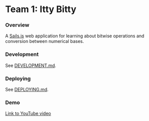 # Team 1: Itty Bitty

### Overview

A [Sails.js](http://sailsjs.org) web application for learning about bitwise operations and conversion between numerical bases.


### Development

See [DEVELOPMENT.md](DEVELOPMENT.md).


### Deploying

See [DEPLOYING.md](DEPLOYING.md).


### Demo

[Link to YouTube video](http://youtu.be/qDawKCTeUmM)
